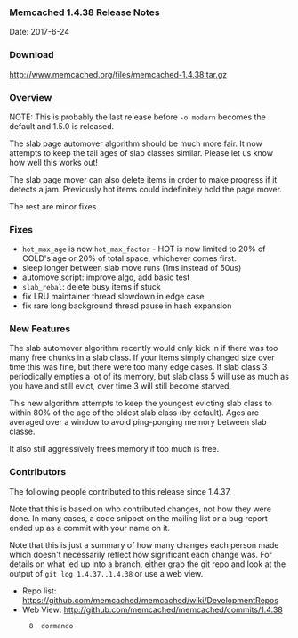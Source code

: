 ### Memcached 1.4.38 Release Notes

Date: 2017-6-24

### Download

http://www.memcached.org/files/memcached-1.4.38.tar.gz

### Overview

NOTE: This is probably the last release before `-o modern` becomes the default
and 1.5.0 is released.

The slab page automover algorithm should be much more fair. It now attempts to
keep the tail ages of slab classes similar. Please let us know how well this
works out!

The slab page mover can also delete items in order to make progress if it
detects a jam. Previously hot items could indefinitely hold the page mover.

The rest are minor fixes.

### Fixes

  * `hot_max_age` is now `hot_max_factor` - HOT is now limited to 20% of
    COLD's age or 20% of total space, whichever comes first.
  * sleep longer between slab move runs (1ms instead of 50us)
  * automove script: improve algo, add basic test
  * `slab_rebal`: delete busy items if stuck
  * fix LRU maintainer thread slowdown in edge case
  * fix rare long background thread pause in hash expansion


### New Features

The slab automover algorithm recently would only kick in if there was too many
free chunks in a slab class. If your items simply changed size over time this
was fine, but there were too many edge cases. If slab class 3 periodically
empties a lot of its memory, but slab class 5 will use as much as you have and
still evict, over time 3 will still become starved.

This new algorithm attempts to keep the youngest evicting slab class to within
80% of the age of the oldest slab class (by default). Ages are averaged over a
window to avoid ping-ponging memory between slab classe.

It also still aggressively frees memory if too much is free.

### Contributors

The following people contributed to this release since 1.4.37.

Note that this is based on who contributed changes, not how they were
done.  In many cases, a code snippet on the mailing list or a bug
report ended up as a commit with your name on it.

Note that this is just a summary of how many changes each person made
which doesn't necessarily reflect how significant each change was.
For details on what led up into a branch, either grab the git repo and
look at the output of `git log 1.4.37..1.4.38` or use a web view.

  * Repo list: https://github.com/memcached/memcached/wiki/DevelopmentRepos
  * Web View: http://github.com/memcached/memcached/commits/1.4.38

```
     8	dormando

```
